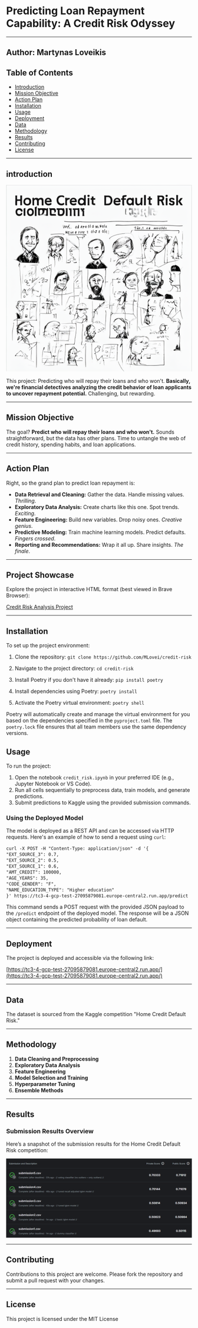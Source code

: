 # Predicting Loan Repayment Capability: A Credit Risk Odyssey
---
**Author:** Martynas Loveikis
---
## Table of Contents

- [Introduction](#introduction)
- [Mission Objective](#mission-objective)
- [Action Plan](#action-plan)
- [Installation](#installation)
- [Usage](#usage)
- [Deployment](#deployment)
- [Data](#data)
- [Methodology](#methodology)
- [Results](#results)
- [Contributing](#contributing)
- [License](#license)

---
## introduction

![Credit Risk Default](images/title_photo.png)

This project: Predicting who will repay their loans and who won't. **Basically, we're financial detectives analyzing the credit behavior of loan applicants to uncover repayment potential.** Challenging, but rewarding.

---
## Mission Objective

The goal? **Predict who will repay their loans and who won't.** Sounds straightforward, but the data has other plans. Time to untangle the web of credit history, spending habits, and loan applications.

---
## Action Plan

Right, so the grand plan to predict loan repayment is:

*   **Data Retrieval and Cleaning:** Gather the data. Handle missing values. *Thrilling*.
*   **Exploratory Data Analysis:** Create charts like this one. Spot trends. *Exciting*.
*   **Feature Engineering:** Build new variables. Drop noisy ones. *Creative genius*.
*   **Predictive Modeling:** Train machine learning models. Predict defaults. *Fingers crossed*.
*   **Reporting and Recommendations:** Wrap it all up. Share insights. *The finale*.

---
## Project Showcase

Explore the project in interactive HTML format (best viewed in Brave Browser):

[Credit Risk Analysis Project](https://mlovei.github.io/html-pages/)

---

## Installation

To set up the project environment:

1. Clone the repository:
   `git clone https://github.com/MLovei/credit-risk`

2. Navigate to the project directory:
   `cd credit-risk`

3. Install Poetry if you don't have it already:
   `pip install poetry`

4. Install dependencies using Poetry:
   `poetry install`

5. Activate the Poetry virtual environment:
   `poetry shell`

Poetry will automatically create and manage the virtual environment for you based on the dependencies specified in the `pyproject.toml` file.
The `poetry.lock` file ensures that all team members use the same dependency versions.


## Usage

To run the project:

1. Open the notebook `credit_risk.ipynb` in your preferred IDE (e.g., Jupyter Notebook or VS Code).
2. Run all cells sequentially to preprocess data, train models, and generate predictions.
3. Submit predictions to Kaggle using the provided submission commands.

### Using the Deployed Model

The model is deployed as a REST API and can be accessed via HTTP requests. Here's an example of how to send a request using `curl`:
```
curl -X POST -H "Content-Type: application/json" -d '{
"EXT_SOURCE_3": 0.7,
"EXT_SOURCE_2": 0.5,
"EXT_SOURCE_1": 0.6,
"AMT_CREDIT": 100000,
"AGE_YEARS": 35,
"CODE_GENDER": "F",
"NAME_EDUCATION_TYPE": "Higher education"
}' https://tc3-4-gcp-test-27095879081.europe-central2.run.app/predict
```
This command sends a POST request with the provided JSON payload to the `/predict` endpoint of the deployed model. The response will be a JSON object containing the predicted probability of loan default.

---

## Deployment

The project is deployed and accessible via the following link:

[https://tc3-4-gcp-test-27095879081.europe-central2.run.app/](https://tc3-4-gcp-test-27095879081.europe-central2.run.app/)

___

## Data

The dataset is sourced from the Kaggle competition "Home Credit Default Risk."

---

## Methodology

1. **Data Cleaning and Preprocessing**
2. **Exploratory Data Analysis**
3. **Feature Engineering**
4. **Model Selection and Training**
5. **Hyperparameter Tuning**
6. **Ensemble Methods**

---

## Results

### Submission Results Overview

Here’s a snapshot of the submission results for the Home Credit Default Risk competition:

![Submissions Overview](images/submissions_leaderboard.png)

---

## Contributing

Contributions to this project are welcome. Please fork the repository and submit a pull request with your changes.

---

## License

This project is licensed under the MIT License